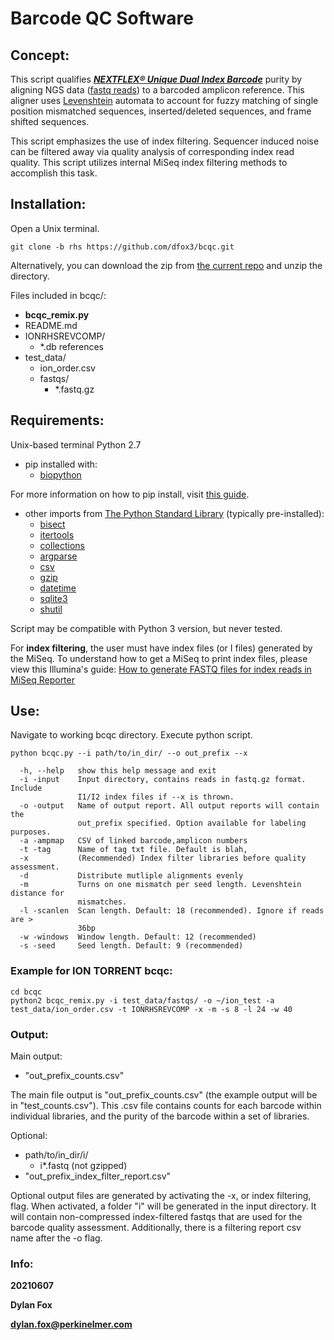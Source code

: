 # Barcode QC Software



## Concept:

This script qualifies **_[NEXTFLEX® Unique Dual Index Barcode](https://perkinelmer-appliedgenomics.com/library-preparation-kits/nextflex-ngs-barcodes/nextflex-unique-dual-index-barcodes/)_** purity by aligning NGS data ([fastq reads](https://en.wikipedia.org/wiki/FASTQ_format)) to a barcoded amplicon reference. This aligner uses [Levenshtein](https://en.wikipedia.org/wiki/Levenshtein_distance) automata to account for fuzzy matching of single position mismatched sequences, inserted/deleted sequences, and frame shifted sequences. 

This script emphasizes the use of index filtering. Sequencer induced noise can be filtered away via quality analysis of corresponding index read quality. This script utilizes internal MiSeq index filtering methods to accomplish this task.



## Installation:

Open a Unix terminal.

`git clone -b rhs https://github.com/dfox3/bcqc.git`

Alternatively, you can download the zip from [the current repo](https://github.com/dfox3/bcqc) and unzip the directory.


Files included in bcqc/:
 - **bcqc_remix.py**
 - README.md
 - IONRHSREVCOMP/
    - \*.db references 
 - test_data/
    - ion_order.csv
    - fastqs/
       - \*.fastq.gz



## Requirements:

Unix-based terminal
Python 2.7
 - pip installed with:
    - [biopython](https://biopython.org/)

For more information on how to pip install, visit [this guide](https://packaging.python.org/tutorials/installing-packages/#ensure-you-can-run-pip-from-the-command-line).

 - other imports from [The Python Standard Library](https://docs.python.org/2/library/) (typically pre-installed):
    - [bisect](https://docs.python.org/2/library/bisect.html)
    - [itertools](https://docs.python.org/2/library/itertools.html)
    - [collections](https://docs.python.org/2/library/collections.html)
    - [argparse](https://docs.python.org/2/library/argparse.html)
    - [csv](https://docs.python.org/2/library/csv.html)
    - [gzip](https://docs.python.org/2/library/gzip.html)
    - [datetime](https://docs.python.org/2/library/datetime.html)
    - [sqlite3](https://docs.python.org/2/library/sqlite3.html)
    - [shutil](https://docs.python.org/2/library/shutil.html)

Script may be compatible with Python 3 version, but never tested.

For **index filtering**, the user must have index files (or I files) generated by the MiSeq. To understand how to get a MiSeq to print index files, please view this Illumina's guide: [How to generate FASTQ files for index reads in MiSeq Reporter](https://support.illumina.com/bulletins/2016/06/how-to-create-fastq-files-for-index-reads-in-miseq-reporter.html)



## Use:

Navigate to working bcqc directory.
Execute python script.

```
python bcqc.py --i path/to/in_dir/ --o out_prefix --x

  -h, --help   show this help message and exit
  -i -input    Input directory, contains reads in fastq.gz format. Include
               I1/I2 index files if --x is thrown.
  -o -output   Name of output report. All output reports will contain the
               out_prefix specified. Option available for labeling purposes.
  -a -ampmap   CSV of linked barcode,amplicon numbers
  -t -tag      Name of tag txt file. Default is blah,
  -x           (Recommended) Index filter libraries before quality assessment.
  -d           Distribute mutliple alignments evenly
  -m           Turns on one mismatch per seed length. Levenshtein distance for
               mismatches.
  -l -scanlen  Scan length. Default: 18 (recommended). Ignore if reads are >
               36bp
  -w -windows  Window length. Default: 12 (recommended)
  -s -seed     Seed length. Default: 9 (recommended)

```



### Example for ION TORRENT bcqc:

```
cd bcqc
python2 bcqc_remix.py -i test_data/fastqs/ -o ~/ion_test -a test_data/ion_order.csv -t IONRHSREVCOMP -x -m -s 8 -l 24 -w 40
```



### Output:
Main output:
 - "out_prefix_counts.csv"

The main file output is "out_prefix_counts.csv" (the example output will be in 
"test_counts.csv"). This .csv file contains counts for each barcode within 
individual libraries, and the purity of the barcode within a set of libraries. 

Optional:
 - path/to/in_dir/i/
    - i\*.fastq (not gzipped)
 - "out_prefix_index_filter_report.csv"

Optional output files are generated by activating the -x, or index filtering,
flag. When activated, a folder "i" will be generated in the input directory. It
will contain non-compressed index-filtered fastqs that are used for the barcode
quality assessment. Additionally, there is a filtering report csv name after the 
-o flag.



### Info:

**20210607**

**Dylan Fox**

**dylan.fox@perkinelmer.com**
